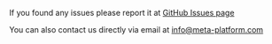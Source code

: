 If you found any issues please report it at [GitHub Issues page](https://github.com/metaplatform/meta-doc/issues)

You can also contact us directly via email at [info@meta-platform.com](mailto:info@meta-platform.com)